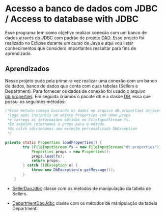 # Acesso a banco de dados com JDBC / Access to database with JDBC

Esse programa tem como objetivo realizar conexão com um banco de dados através do JDBC com padrão de projeto <a href=" " title="Data Access Object">DAO</a>. Esse projeto foi realizado no Eclipse durante um curso de Java e aqui vou listar conhecimentos que considero importantes ressaltar para fins de aprendizado.
## Aprendizados

Nesse projeto pude pela primeira vez realizar uma conexão com um banco de dados, banco de dados que conta com duas tabelas (Sellers e Department). Para fornecer os dados de conexão foi usado o arquivo <a href="https://github.com/mmacedoaraujo/data-access-object-jdbc/blob/master/db.properties">db.properties</a>. Em seguida criamos o pacote db e a classe <a href="https://github.com/mmacedoaraujo/data-access-object-jdbc/blob/master/src/db/DB.java">DB</a>, essa que possui os seguintes métodos:

```java
/*Esse método começa buscando os dados no arquivo db.properties através do FileInputStream,
 *logo após instancia um objeto Properties com nome props
 *e carrega as informações obtidas no FileInputStream fs. 
 *Em seguida retornamos o props para o método.
 *No catch adicionamos uma exceção personalizada DbException
 */
 
private static Properties loadProperties() {
		try (FileInputStream fs = new FileInputStream("db.properties")) {
			Properties props = new Properties();
			props.load(fs);
			return props;
		} catch (IOException e) {
			throw new DbException(e.getMessage());
		}
	}
```


- <a href="https://github.com/mmacedoaraujo/data-access-object-jdbc/blob/master/src/model/dao/impl/SellerDaoJdbc.java">SellerDaoJdbc</a> classe com os métodos de manipulação da tabela de Sellers.

- <a href="https://github.com/mmacedoaraujo/data-access-object-jdbc/blob/master/src/model/dao/impl/DepartmentDaoJdbc.java">DepartmentDaoJdbc</a> classe com os métodos de manipulação da tabela Department.
